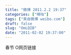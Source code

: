 ```yaml
---
title: "微博 2011.2.2 19:37"
categories: ["嘀咕"]
tags: ["来自微博 weibo.com"]
draft: false
slug: "OmLQIB"
date: "2011-02-02 19:37:00"
---
```


<p>春节 O网页链接 ​​​​</p>
